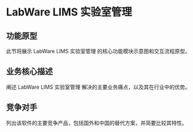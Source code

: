 # LabWare LIMS 实验室管理

## 功能原型

此节将展示 LabWare LIMS 实验室管理 的核心功能模块示意图和交互流程原型。

## 业务核心描述

阐述 LabWare LIMS 实验室管理 解决的主要业务痛点，以及其在行业中的优势。

## 竞争对手

列出该软件的主要竞争产品，包括国外和中国的替代方案，并简要比较其特性。
